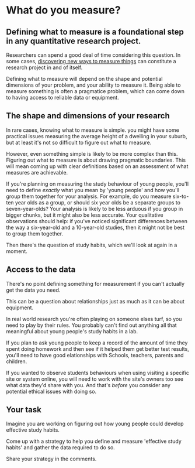 # What do you measure?

## Defining what to measure is a foundational step in any quantitative research project.

Researchers can spend a good deal of time considering this question.  In some cases, [discovering new ways to measure things](https://doi.org/10.1371/journal.pone.0138660) can constitute a research project in and of itself.

Defining what to measure will depend on the shape and potential dimensions of your problem, and your ability to measure it.  Being able to measure something is often a pragmatice problem, which can come down to having access to reliable data or equipment.


## The shape and dimensions of your research                                                                                                                                          
In rare cases, knowing what to measure is simple.  you might have some practical issues measuring the average height of a dwelling in your suburb, but at least it's not so difficult to figure out what to measure.

However, even something simple is likely to be more complex than this. Figuring out what to measure is about drawing pragmatic boundaries.  This will mean coming up with clear definitions based on an assessment of what measures are achievable.

If you're planning on measuring the study behaviour of young people, you'll need to define _exactly_ what you mean by 'young people' and how you'll group them together for your analysis.  For example, do you measure six-to-ten year olds as a group, or should six year olds be a separate groups to seven-year-olds?  Your analysis is likely to be less arduous if you group in bigger chunks, but it might also be less accurate.  Your qualitative observations should help: if you've noticed significant differences between the way a six-year-old and a 10-year-old studies, then it might not be best to group them together.

Then there's the question of study habits, which we'll look at again in a moment.

## Access to the data

There's no point defining something for measurement if you can't actually get the data you need.

This can be a question about relationships just as much as it can be about equipment.  

In real world research you're often playing on someone elses turf, so you need to play by their rules.  You probably can't find out anything all that meaningful about young people's study habits in a lab.  

If you plan to ask young people to keep a record of the amount of time they spent doing homework and then see if it helped them get better test results, you'll need to have good elationships with Schools, teachers, parents and children. 

If you wanted to observe students behaviours when using visiting a specific site or system online, you will need to work with the site's owners too see what data they'd share with you.  And that's _before_ you consider any potential ethical issues with doing so.



## Your task

Imagine you are working on figuring out how young people could develop effective study habits.  

Come up with a strategy to help you define and measure 'effective study habits' and gather the data required to do so.

Share your strategy in the comments.
